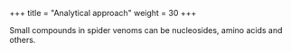 +++
title = "Analytical approach"
weight = 30
+++

Small compounds in spider venoms can be nucleosides, amino acids and others.